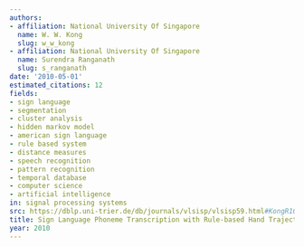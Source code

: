 ```yaml
---
authors:
- affiliation: National University Of Singapore
  name: W. W. Kong
  slug: w_w_kong
- affiliation: National University Of Singapore
  name: Surendra Ranganath
  slug: s_ranganath
date: '2010-05-01'
estimated_citations: 12
fields:
- sign language
- segmentation
- cluster analysis
- hidden markov model
- american sign language
- rule based system
- distance measures
- speech recognition
- pattern recognition
- temporal database
- computer science
- artificial intelligence
in: signal processing systems
src: https://dblp.uni-trier.de/db/journals/vlsisp/vlsisp59.html#KongR10
title: Sign Language Phoneme Transcription with Rule-based Hand Trajectory Segmentation
year: 2010
---
```

